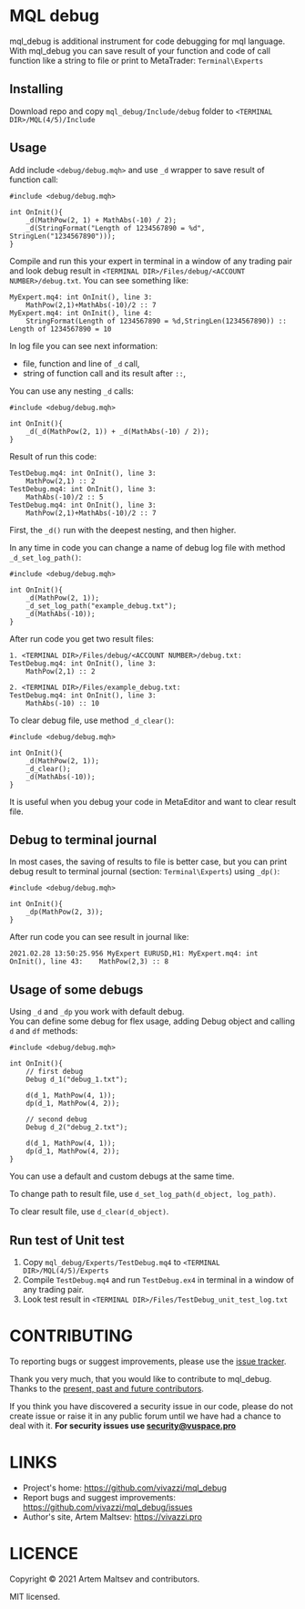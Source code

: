# MQL debug

mql_debug is additional instrument for code debugging for mql language. With mql_debug you can save result of your function 
and code of call function like a string to file or print to MetaTrader: `Terminal\Experts`

## Installing

Download repo and copy `mql_debug/Include/debug` folder to `<TERMINAL DIR>/MQL(4/5)/Include`

## Usage

Add include `<debug/debug.mqh>` and use `_d` wrapper to save result of function call:

```mql4
#include <debug/debug.mqh>

int OnInit(){
    _d(MathPow(2, 1) + MathAbs(-10) / 2);
    _d(StringFormat("Length of 1234567890 = %d", StringLen("1234567890")));
}
```

Compile and run this your expert in terminal in a window of any trading pair and look debug result in `<TERMINAL DIR>/Files/debug/<ACCOUNT NUMBER>/debug.txt`.
You can see something like:
```
MyExpert.mq4: int OnInit(), line 3:
    MathPow(2,1)+MathAbs(-10)/2 :: 7
MyExpert.mq4: int OnInit(), line 4:
    StringFormat(Length of 1234567890 = %d,StringLen(1234567890)) :: Length of 1234567890 = 10
```

In log file you can see next information:

- file, function and line of `_d` call,
- string of function call and its result after `::`,

You can use any nesting `_d` calls:

```mql4
#include <debug/debug.mqh>

int OnInit(){
    _d(_d(MathPow(2, 1)) + _d(MathAbs(-10) / 2));
}
```

Result of run this code:

```
TestDebug.mq4: int OnInit(), line 3:
    MathPow(2,1) :: 2
TestDebug.mq4: int OnInit(), line 3:
    MathAbs(-10)/2 :: 5
TestDebug.mq4: int OnInit(), line 3:
    MathPow(2,1)+MathAbs(-10)/2 :: 7
```

First, the `_d()` run with the deepest nesting, and then higher.

In any time in code you can change a name of debug log file with method `_d_set_log_path()`:

```mql4
#include <debug/debug.mqh>

int OnInit(){
    _d(MathPow(2, 1));
    _d_set_log_path("example_debug.txt");
    _d(MathAbs(-10));
}
```

After run code you get two result files:

```
1. <TERMINAL DIR>/Files/debug/<ACCOUNT NUMBER>/debug.txt:
TestDebug.mq4: int OnInit(), line 3:
    MathPow(2,1) :: 2

2. <TERMINAL DIR>/Files/example_debug.txt:
TestDebug.mq4: int OnInit(), line 3:
    MathAbs(-10) :: 10
```

To clear debug file, use method `_d_clear()`:

```mql4
#include <debug/debug.mqh>

int OnInit(){
    _d(MathPow(2, 1));
    _d_clear();
    _d(MathAbs(-10));
}
```

It is useful when you debug your code in MetaEditor and want to clear result file.


## Debug to terminal journal

In most cases, the saving of results to file is better case, but you can print debug result to terminal journal (section: `Terminal\Experts`) using `_dp()`:

```mql4
#include <debug/debug.mqh>

int OnInit(){
    _dp(MathPow(2, 3));
}
```

After run code you can see result in journal like:

```
2021.02.28 13:50:25.956	MyExpert EURUSD,H1: MyExpert.mq4: int OnInit(), line 43:    MathPow(2,3) :: 8
```


## Usage of some debugs

Using `_d` and `_dp` you work with default debug.  
You can define some debug for flex usage, adding Debug object and calling `d` and `df` methods:

```mql4
#include <debug/debug.mqh>

int OnInit(){
    // first debug
    Debug d_1("debug_1.txt");

    d(d_1, MathPow(4, 1));
    dp(d_1, MathPow(4, 2));
    
    // second debug
    Debug d_2("debug_2.txt");

    d(d_1, MathPow(4, 1));
    dp(d_1, MathPow(4, 2));
}
```

You can use a default and custom debugs at the same time.

To change path to result file, use `d_set_log_path(d_object, log_path)`.

To clear result file, use `d_clear(d_object)`.


## Run test of Unit test

1. Copy `mql_debug/Experts/TestDebug.mq4` to `<TERMINAL DIR>/MQL(4/5)/Experts`
2. Compile `TestDebug.mq4` and run `TestDebug.ex4` in terminal in a window of any trading pair.
3. Look test result in `<TERMINAL DIR>/Files/TestDebug_unit_test_log.txt`

# CONTRIBUTING

To reporting bugs or suggest improvements, please use the [issue tracker](https://github.com/vivazzi/mql_debug/issues).

Thank you very much, that you would like to contribute to mql_debug. Thanks to the [present, past and future contributors](https://github.com/vivazzi/mql_debug/contributors).

If you think you have discovered a security issue in our code, please do not create issue or raise it in any public forum until we have had a chance to deal with it.
**For security issues use security@vuspace.pro**


# LINKS

- Project's home: https://github.com/vivazzi/mql_debug
- Report bugs and suggest improvements: https://github.com/vivazzi/mql_debug/issues
- Author's site, Artem Maltsev: https://vivazzi.pro
    
# LICENCE

Copyright © 2021 Artem Maltsev and contributors.

MIT licensed.